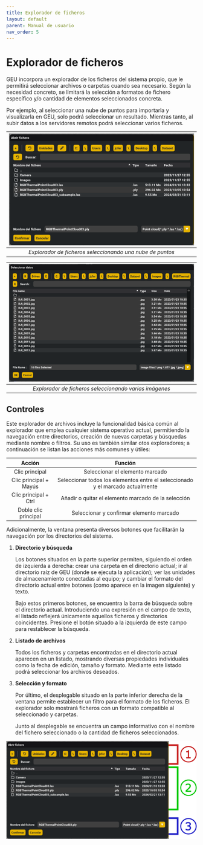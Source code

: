 ```yaml
---
title: Explorador de ficheros
layout: default
parent: Manual de usuario
nav_order: 5
---
```


# Explorador de ficheros

GEU incorpora un explorador de los ficheros del sistema propio, que le permitirá seleccionar archivos o carpetas cuando sea necesario. Según la necesidad concreto, se limitará la selección a formatos de fichero específico y/o cantidad de elementos seleccionados concreta.

Por ejemplo, al seleccionar una nube de puntos para importarla y visualizarla en GEU, solo podrá seleccionar un resultado. Mientras tanto, al subir datos a los servidores remotos podrá seleccionar varios ficheros.

|![Explorador de ficheros seleccionando una nube de puntos](./filedialog_overview.png)|
|:-:|
|*Explorador de ficheros seleccionando una nube de puntos*|


|![Explorador de ficheros seleccionando varias imágenes](./filedialog_overviewmulti.png)|
|:-:|
|*Explorador de ficheros seleccionando varias imágenes*|


## Controles

Este explorador de archivos incluye la funcionalidad básica común al explorador que emplea cualquier sistema operativo actual, permitiendo la navegación entre directorios, creación de nuevas carpetas y búsquedas mediante nombre o filtros. Su uso es también similar otos exploradores; a continuación se listan las acciones más comunes y útiles:

|Acción|Función|
|:-:|:-:|
|Clic principal|Seleccionar el elemento marcado|
|Clic principal + Mayús|Seleccionar todos los elementos entre el seleccionado y el marcado actualmente|
|Clic principal + Ctrl|Añadir o quitar el elemento marcado de la selección|
|Doble clic principal|Seleccionar y confirmar elemento marcado|

Adicionalmente, la ventana presenta diversos botones que facilitarán la navegación por los directorios del sistema.

1. **Directorio y búsqueda**

    Los botones situados en la parte superior permiten, siguiendo el orden de izquierda a derecha: crear una carpeta en el directorio actual; ir al directorio raíz de GEU (donde se ejecuta la aplicación); ver las unidades de almacenamiento conectadas al equipo; y cambiar el formato del directorio actual entre botones (como aparece en la imagen siguiente) y texto.

    Bajo estos primeros botones, se encuentra la barra de búsqueda sobre el directorio actual. Introduciendo una expresión en el campo de texto, el listado reflejerá únicamente aquellos ficheros y directorios coincidentes. Presione el botón situado a la izquierda de este campo para restablecer la búsqueda.

2. **Listado de archivos**

    Todos los ficheros y carpetas encontradas en el directorio actual aparecen en un listado, mostrando diversas propiedades individuales como la fecha de edición, tamaño y formato. Mediante este listado podrá seleccionar los archivos deseados.

3. **Selección y formato**

    Por último, el desplegable situado en la parte inferior derecha de la ventana permite establecer un filtro para el formato de los ficheros. El explorador solo mostrará ficheros con un formato compatible al seleccionado y carpetas.

    Junto al desplegable se encuentra un campo informativo con el nombre del fichero seleccionado o la cantidad de ficheros seleccionados.

![Ventana de explorador de ficheros](./filedialog_controls.png)